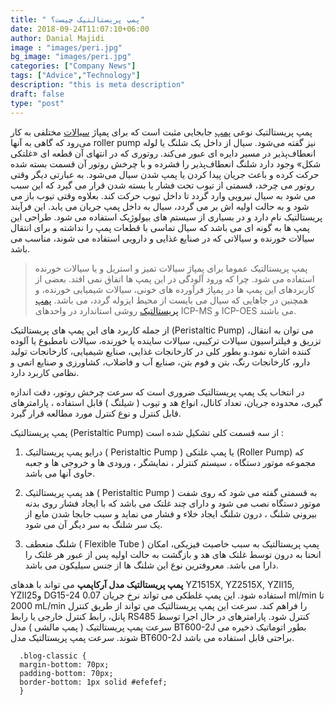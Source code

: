 ```yaml
---
title: " پمپ پریستالتیک چیست؟"
date: 2018-09-24T11:07:10+06:00
author: Danial Majidi
image : "images/peri.jpg"
bg_image: "images/peri.jpg"
categories: ["Company News"]
tags: ["Advice","Technology"]
description: "this is meta description"
draft: false
type: "post"
---
```


پمپ پریستالتیک نوعی [پمپ](https://fa.wikipedia.org/wiki/پمپ) جابجایی مثبت است که برای پمپاژ [سیالات](https://fa.wikipedia.org/wiki/سیال) مختلفی به کار می‌رود که گاهی به آنها roller pump نیز گفته می‌شود. سیال از داخل یک شلنگ یا لوله انعطاف‌پذیر در مسیر دایره ای عبور می‌کند. روتوری که در انتهای آن قطعه ای «غلتکی شکل» وجود دارد شلنگ انعطاف‌پذیر را فشرده و با چرخش روتور آن قسمت بسته شده حرکت کرده و باعث جریان پیدا کردن یا پمپ شدن سیال می‌شود. به عبارتی دیگر وقتی روتور می چرخد، قسمتی از تیوب تحت فشار یا بسته شدن قرار می گیرد که این سبب می شود به سیال نیرویی وارد گردد تا داخل تیوب حرکت کند. بعلاوه وقتی تیوب باز می شود و به حالت اولیه اش بر می گردد، سیال به داخل پمپ جریان می یابد. این فرآیند پریستالتیک نام دارد و در بسیاری از سیستم های بیولوژیک استفاده می شود. طراحی این پمپ ها به گونه ای می باشد که سیال تماسی با قطعات پمپ را نداشته و برای انتقال سیالات خورنده و سیالاتی که در صنایع غذایی و دارویی استفاده می شوند، مناسب می باشد.</p>

>  پمپ پریستالتیک عموما برای پمپاژ سیالات تمیز و استریل و یا سیالات خورنده استفاده می شود. چرا که ورود آلودگی در این پمپ ها اتفاق نمی افتد. بعضی از کاربردهای این پمپ ها در پمپاژ فرآورده های خونی، سیالات شیمیایی خورنده، و همچنین در جاهایی که سیال می بایست از محیط ایزوله گردد، می باشد. [پمپ پریستالتیک](https://partoshar.com/catproduct/پمپ-پریستالتیک) روشی استاندارد در واحدهای ICP-MS و ICP-OES می باشند. 

از جمله کاربرد های این پمپ های پریستالتیک (Peristaltic Pump) می توان به انتقال، تزریق و فیلتراسیون سیالات ترکیبی، سیالات ساینده یا خورنده، سیالات نامطبوع یا آلوده کننده اشاره نمود.و بطور کلی در کارخانجات غذایی، صنایع شیمیایی، کارخانجات تولید دارو، کارخانجات رنگ، بتن و فوم بتن، صنایع آب و فاضلاب، کشاورزی و صنایع اتمی و نظامی کاربرد دارد.

در انتخاب یک پمپ پریستالتیک ضروری است که سرعت چرخش روتور، دقت اندازه گیری، محدوده جریان، تعداد کانال، انواع هد و تیوب ( شیلنگ ) قابل استفاده ، پارامترهای قابل کنترل و نوع کنترل مورد مطالعه قرار گیرد.

پمپ پریستالتیک (Peristaltic Pump)  از سه قسمت کلی تشکیل شده است :

1. درایو پمپ پریستالتیک ( Peristaltic Pump ) یا پمپ غلتکی (Roller Pump) که مجموعه موتور دستگاه ، سیستم کنترلر ، نمایشگر ، ورودی ها و خروجی ها و جعبه حاوی آنها می باشد.

2. هد پمپ پریستالتیک ( Peristaltic Pump ) به قسمتی گفته می شود که روی شفت موتور دستگاه نصب می شود و دارای چند غلتک می باشد که با ایجاد فشار روی بدنه بیرونی شلنگ ، درون شلنگ ایجاد خلاء و فشار می نماید و سبب جابجا شدن مایع از یک سر شلنگ به سر دیگر آن می شود.

3. شلنگ منعطف ( Flexible Tube ) پمپ پریستالتیک  به سبب خاصیت فیزیکی، امکان انحنا به درون توسط غلتک های هد و بازگشت به حالت اولیه پس از عبور هر غلتک را دارا می باشد. معروفترین نوع این شلنگ ها از جنس سیلیکون می باشد.

**پمپ پریستالتیک مدل آرکاپمپ** می تواند با هدهای  YZ1515X, YZ2515X, YZII15, YZII25و DG15-24 استفاده شود. این پمپ غلطکی می تواند نرخ جریان 0.07 ml/min تا 2000 mL/min را فراهم کند. سرعت این پمپ پریستالتیک می تواند از طریق کنترل پانل، رابط کنترل خارجی یا رابط RS485 کنترل شود. پارامترهای در حال اجرا توسط سرعت پمپ پریستالتیک ( پمپ مالشی ) مدل BT600-2J بطور اتوماتیک ذخیره می شوند. سرعت پمپ پریستالتیک مدل BT600-2J براحتی قابل استفاده می باشد.</p>

```
  .blog-classic {
  margin-bottom: 70px;
  padding-bottom: 70px;
  border-bottom: 1px solid #efefef;
  }
```

</p>